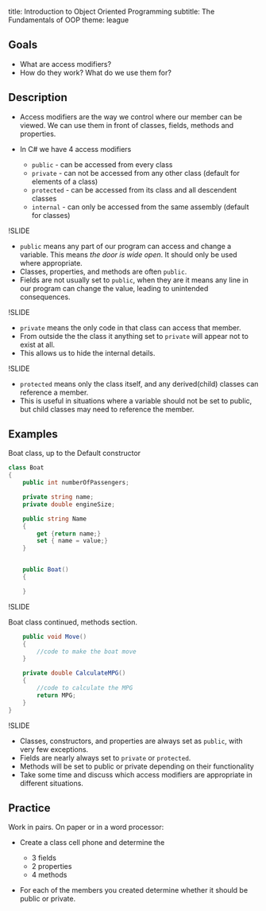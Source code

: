 title: Introduction to Object Oriented Programming
subtitle: The Fundamentals of OOP
theme: league

## Goals
- What are access modifiers?
- How do they work? What do we use them for?

## Description

- Access modifiers are the way we control where our member can be viewed. We can use them in front of classes, fields, methods and properties.

- In C# we have 4 access modifiers
    - `public` - can be accessed from every class
    - `private` - can not be accessed from any other class (default for elements of a class)
    - `protected` - can be accessed from its class and all descendent classes
    - `internal` - can only be accessed from the same assembly (default for classes)

!SLIDE
    
- `public` means any part of our program can access and change a variable. This means _the door is wide open_. It should only be used where appropriate. 
- Classes, properties, and methods are often `public`. 
- Fields are not usually set to `public`, when they are it means any line in our program can change the value, leading to unintended consequences.

!SLIDE

- `private` means the only code in that class can access that member. 
- From outside the the class it anything set to `private` will appear not to exist at all. 
- This allows us to hide the internal details. 

!SLIDE

- `protected` means only the class itself, and any derived(child) classes can reference a member. 
- This is useful in situations where a variable should not be set to public, but child classes may need to reference the member.

## Examples

Boat class, up to the Default constructor 
```csharp
class Boat
{
    public int numberOfPassengers;

    private string name;
    private double engineSize;

    public string Name
    {
        get {return name;}
        set { name = value;}
    }


    public Boat()
    {

    }
```
!SLIDE 

Boat class continued, methods section.

```csharp
    public void Move()
    {
        //code to make the boat move
    }

    private double CalculateMPG()
    {
        //code to calculate the MPG
        return MPG;
    }
}

```

!SLIDE 

- Classes, constructors, and properties are always set as `public`, with very few exceptions. 
- Fields are nearly always set to `private` or `protected`. 
- Methods will be set to public or private depending on their functionality
- Take some time and discuss which access modifiers are appropriate in different situations.

## Practice
Work in pairs. On paper or in a word processor:
 - Create a class cell phone and determine the 
    - 3 fields
    - 2 properties
    - 4 methods

- For each of the members you created determine whether it should be public or private.

<style type="text/css">
/* should we move this into the template, or will it break existing slides. Maybe those slides are wrong. */
.reveal h3 {
	font-size: 4.4rem;	
}
</style>

